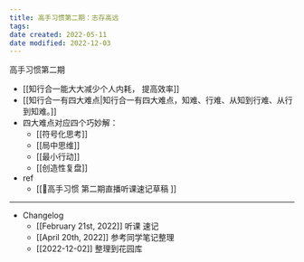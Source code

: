 ```yaml
---
title: 高手习惯第二期：志存高远
tags: 
date created: 2022-05-11
date modified: 2022-12-03
---
```


高手习惯第二期
- [[知行合一能大大减少个人内耗， 提高效率]]
- [[知行合一有四大难点|知行合一有四大难点，知难、行难、从知到行难、从行到知难。]]
- 四大难点对应四个巧妙解：
	- [[符号化思考]]
	- [[局中思维]]
	- [[最小行动]]
	- [[创造性复盘]]
- ref
	- [[📝高手习惯 第二期直播听课速记草稿 ]]




---

- Changelog
	- [[February 21st, 2022]] 听课 速记
	- [[April 20th, 2022]] 参考同学笔记整理
	- [[2022-12-02]] 整理到花园库
